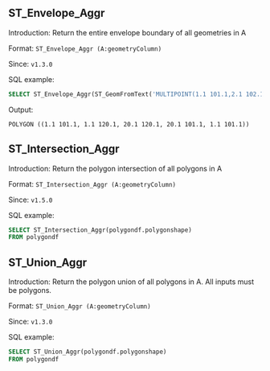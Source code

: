 ## ST_Envelope_Aggr

Introduction: Return the entire envelope boundary of all geometries in A

Format: `ST_Envelope_Aggr (A:geometryColumn)`

Since: `v1.3.0`

SQL example:

```sql
SELECT ST_Envelope_Aggr(ST_GeomFromText('MULTIPOINT(1.1 101.1,2.1 102.1,3.1 103.1,4.1 104.1,5.1 105.1,6.1 106.1,7.1 107.1,8.1 108.1,9.1 109.1,10.1 110.1)'))
```

Output:

```
POLYGON ((1.1 101.1, 1.1 120.1, 20.1 120.1, 20.1 101.1, 1.1 101.1))
```

## ST_Intersection_Aggr

Introduction: Return the polygon intersection of all polygons in A

Format: `ST_Intersection_Aggr (A:geometryColumn)`

Since: `v1.5.0`

SQL example:
```sql
SELECT ST_Intersection_Aggr(polygondf.polygonshape)
FROM polygondf
```

## ST_Union_Aggr

Introduction: Return the polygon union of all polygons in A. All inputs must be polygons.

Format: `ST_Union_Aggr (A:geometryColumn)`

Since: `v1.3.0`

SQL example:
```sql
SELECT ST_Union_Aggr(polygondf.polygonshape)
FROM polygondf
```
